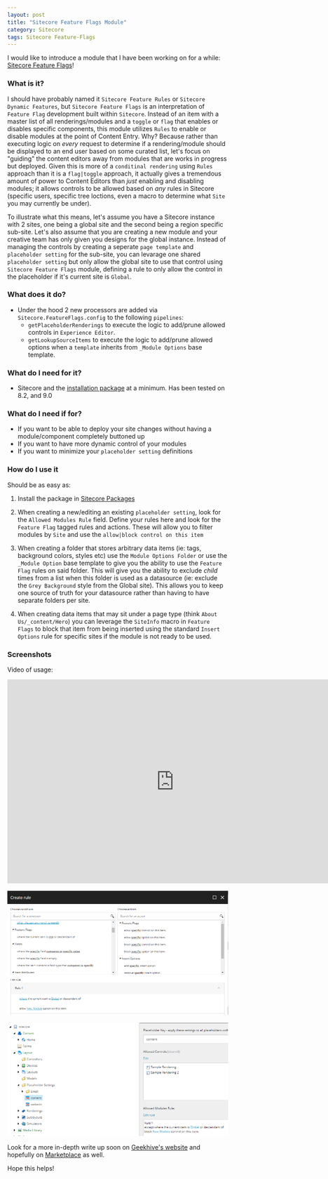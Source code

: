 ```yaml
---
layout: post
title: "Sitecore Feature Flags Module"
category: Sitecore
tags: Sitecore Feature-Flags
---
```


I would like to introduce a module that I have been working on for a while: [Sitecore Feature Flags](https://github.com/vandsh/sitecore-feature-flags)!

### What is it? ###
I should have probably named it `Sitecore Feature Rules` or `Sitecore Dynamic Features`, but `Sitecore Feature Flags` is an interpretation of `Feature Flag` development built within `Sitecore`. Instead of an item with a master list of all renderings/modules and a `toggle` or `flag` that enables or disables specific components, this module  utilizes `Rules` to enable or disable modules at the point of Content Entry. Why? Because rather than executing logic on _every_ request to determine if a rendering/module should be displayed to an end user based on some curated list, let's focus on "guiding" the content editors away from modules that are works in progress but deployed. Given this is more of a `conditinal rendering` using `Rules` approach than it is a `flag|toggle` approach, it actually gives a tremendous amount of power to Content Editors than _just_ enabling and disabling modules; it allows controls to be allowed based on _any_ rules in Sitecore (specific users, specific tree loctions, even a macro to determine what `Site` you may currently be under).  

To illustrate what this means, let's assume you have a Sitecore instance with 2 sites, one being a global site and the second being a region specific sub-site. Let's also assume that you are creating a new module and your creative team has only given you designs for the global instance. Instead of managing the controls by creating a seperate `page template` and `placeholder setting` for the sub-site, you can levarage one shared `placeholder setting` but only allow the global site to use that control using `Sitecore Feature Flags` module, defining a rule to only allow the control in the placeholder if it's current site is `Global`.

### What does it do? ###
- Under the hood 2 new processors are added via  `Sitecore.FeatureFlags.config` to the following `pipelines`:
  - `getPlaceholderRenderings` to execute the logic to add/prune allowed controls in `Experience Editor`.
  - `getLookupSourceItems` to execute the logic to add/prune allowed options when a `template` inherits from `_Module Options` base template.
 
### What do I need for it? ###

- Sitecore and the [installation package](https://github.com/vandsh/sitecore-feature-flags/tree/master/Sitecore%20Packages) at a minimum.  Has been tested on 8.2, and 9.0

### What do I need if for? ###

- If you want to be able to deploy your site changes without having a module/component completely buttoned up
- If you want to have more dynamic control of your modules
- If you want to minimize your `placeholder setting` definitions

### How do I use it ###
Should be as easy as:

1. Install the package in [Sitecore Packages](https://github.com/vandsh/sitecore-feature-flags/tree/master/Sitecore%20Packages)

1. When creating a new/editing an existing `placeholder setting`, look for the `Allowed Modules Rule` field. Define your rules here and look for the `Feature Flag` tagged rules and actions. These will allow you to filter modules by `Site` and use the `allow|block control on this item`

1. When creating a folder that stores arbitrary data items (ie: tags, background colors, styles etc) use the `Module Options Folder` or use the `_Module Option` base template to give you the ability to use the `Feature Flag` rules on said folder.  This will give you the ability to exclude _child_ times from a list when this folder is used as a datasource (ie: exclude the `Grey Background` style from the Global site). This allows you to keep one source of truth for your datasource rather than having to have separate folders per site.

1. When creating data items that may sit under a page type (think `About Us/_content/Hero`) you can leverage the `SiteInfo` macro in `Feature Flags` to block that item from being inserted using the standard `Insert Options` rule for specific sites if the module is not ready to be used.

### Screenshots ### 

Video of usage:

<iframe width="760" height="465" src="https://www.youtube.com/embed/8R5mU7lOWIs" frameborder="0" allow="autoplay; encrypted-media" allowfullscreen></iframe>

![alt text](https://github.com/vandsh/sitecore-feature-flags/raw/master/moduleOptions.png "Module Options")

![alt text](https://github.com/vandsh/sitecore-feature-flags/raw/master/placeholderSettings.png "Placeholder Settings")

Look for a more in-depth write up soon on [Geekhive's website](www.geekhive.com) and hopefully on [Marketplace](https://marketplace.sitecore.net/) as well.

Hope this helps!
